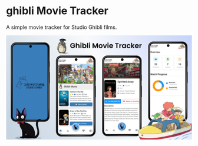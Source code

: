 # ghibli Movie Tracker

A simple movie tracker for Studio Ghibli films.

<img src="./thumbnail.png"/>
